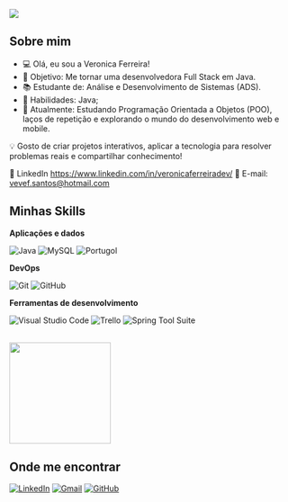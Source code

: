 ![](https://komarev.com/ghpvc/?username=veronicaferreiradev&color=ff69b4)

## Sobre mim

- 💻 Olá, eu sou a Veronica Ferreira!
- 🎯 Objetivo: Me tornar uma desenvolvedora Full Stack em Java.
- 📚 Estudante de: Análise e Desenvolvimento de Sistemas (ADS).
- 🚀 Habilidades: Java;
- 📌 Atualmente: Estudando Programação Orientada a Objetos (POO), laços de repetição e explorando o mundo do desenvolvimento web e mobile.

💡 Gosto de criar projetos interativos, aplicar a tecnologia para resolver problemas reais e compartilhar conhecimento!


🔗 LinkedIn https://www.linkedin.com/in/veronicaferreiradev/
📩 E-mail: vevef.santos@hotmail.com


## Minhas Skills

**Aplicações e dados**

![Java](https://img.shields.io/badge/-Java-333333?style=flat&logo=Java&logoColor=007396)
![MySQL](https://img.shields.io/badge/-MySQL-333333?style=flat&logo=mysql)
![Portugol](https://img.shields.io/badge/-Portugol-333333?style=flat&logo=code&logoColor=white)


**DevOps**

![Git](https://img.shields.io/badge/-Git-333333?style=flat&logo=git)
![GitHub](https://img.shields.io/badge/-GitHub-333333?style=flat&logo=github)


**Ferramentas de desenvolvimento**

![Visual Studio Code](https://img.shields.io/badge/-Visual%20Studio%20Code-333333?style=flat&logo=visual-studio-code&logoColor=007ACC)
![Trello](https://img.shields.io/badge/-Trello-333333?style=flat&logo=trello&logoColor=007ACC)
![Spring Tool Suite](https://img.shields.io/badge/-Spring%20Tool%20Suite-333333?style=flat&logo=spring&logoColor=6DB33F)


<br/>

<a href="https://github.com/veronicaferreiradev" title="Perfil da Veronica Ferreira">
  <img height="180em" src="https://github-readme-stats.vercel.app/api?username=veronicaferreiradev&theme=dracula&show_icons=true" />
</a>

## Onde me encontrar

[![LinkedIn](https://img.shields.io/badge/-Veronica%20Ferreira-blue?style=flat-square&logo=Linkedin&logoColor=white&link=https://www.linkedin.com/in/veronicaferreiradev/)](https://www.linkedin.com/in/veronicaferreiradev/)
[![Gmail](https://img.shields.io/badge/-vevef.san40@gmail.com-006bed?style=flat-square&logo=Gmail&logoColor=white&link=mailto:vevef.san40@gmail.com)](mailto:vevef.san40@gmail.com)
[![GitHub](https://img.shields.io/github/followers/veronicaferreiradev?label=follow&style=social)](https://github.com/veronicaferreiradev)

